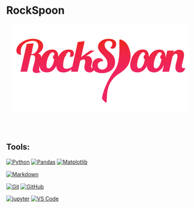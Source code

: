 # RockSpoon

<p align="center">
<img src="https://github.com/cintia-shinoda/rockspoon/blob/main/logos/logo.png" alt="logo-rockspoon"/>
</p>
<br><br>

## Tools:
<p>
<a href="" target="blank"><img align="center" src="https://img.shields.io/badge/python-3670A0?style=for-the-badge&logo=python&logoColor=ffdd54" alt="Python"></a>
<a href="" target="blank"><img align="center" src="https://img.shields.io/badge/Pandas-2C2D72?style=for-the-badge&logo=pandas&logoColor=white" alt="Pandas"></a>
<a href="https://matplotlib.org/" target="blank"><img align="center" src="https://img.shields.io/badge/Matplotlib-%23ffffff.svg?style=for-the-badge&logo=Matplotlib&logoColor=black" alt="Matplotlib"/></a>


<p>
<a href="" target="blank"><img align="center" src="https://img.shields.io/badge/markdown-%23000000.svg?style=for-the-badge&logo=markdown&logoColor=white" alt="Markdown"></a>

<p>
<a href="" target="blank"><img align="center" src="https://img.shields.io/badge/git-%23F05033.svg?style=for-the-badge&logo=git&logoColor=white" alt="Git"></a>
<a href="" target="blank"><img align="center" src="https://img.shields.io/badge/github-%23121011.svg?style=for-the-badge&logo=github&logoColor=white" alt="GitHub"></a>

<p>
<a href="https://jupyter.org/" target="blank"><img align="center" src="https://img.shields.io/badge/Jupyter-F37626.svg?&style=for-the-badge&logo=Jupyter&logoColor=white" alt="jupyter"/></a>
<a href="" target="blank"><img align="center" src="https://img.shields.io/badge/Visual_Studio_Code-0078D4?style=for-the-badge&logo=visual%20studio%20code&logoColor=white" alt="VS Code"></a>
<!-- <a href="" target="blank"><img align="center" src="" alt=""></a>
<a href="" target="blank"><img align="center" src="" alt=""></a>
<a href="" target="blank"><img align="center" src="" alt=""></a>
<a href="" target="blank"><img align="center" src="" alt=""></a> -->

<br>